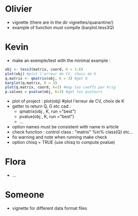 # Olivier
- vignette (there are in the dir vignettes/quarantine/)
- example of function must compile (barplot.tess3Q)

# Kevin
- make an exemple/test with the minimal example :
``` R
obj <- tess3(matrix, coord, K = 1:6)
plot(obj) #plot l'erreur de CV, choix de K
q.matrix <- qmatrix(obj, K = 3) #get Q
barplot(q.matrix, K = 3)
plot(q.matrix, coord, K=3) #map les coeffs par krig
p.values = pvalue(obj, K=3) #get les pvaleurs
```
- plot of project : plot(obj) #plot l'erreur de CV, choix de K
- getter to return Q, G etc cad :
  - qmatrix(obj , K, run ="best")
  - pvalue(obj , K, run ="best")
  - ...
- option names must be consistent with name in article
- check function : control class : "matrix" %in% class(Q) etc...
- fix warning and note when running make check
- option chisq = TRUE (use chisq to compute pvalue)

# Flora
- ...

# Someone
- vignette for different data format files

